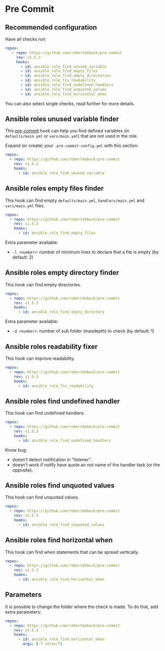 # Pre Commit

## Recommended configuration

Have all checks run:

```yaml
repos:
   - repo: https://github.com/robertdebock/pre-commit
     rev: v1.5.3
     hooks:
       - id: ansible_role_find_unused_variable
       - id: ansible_role_find_empty_files
       - id: ansible_role_find_empty_directories
       - id: ansible_role_fix_readability
       - id: ansible_role_find_undefined_handlers
       - id: ansible_role_find_unquoted_values
       - id: ansible_role_find_horizontal_when
```

You can also select single checks, read further for more details.

## Ansible roles unused variable finder

This [pre-commit](https://pre-commit.com/) hook can help you find defined variables (in `defaults/main.yml` or `vars/main.yml`) that are not used in the role.

Expand (or create) your `.pre-commit-config.yml` with this section:

```yaml
repos:
  - repo: https://github.com/robertdebock/pre-commit
    rev: v1.5.3
    hooks:
      - id: ansible_role_find_unused_variable
```

## Ansible roles empty files finder

This hook can find empty `defaults/main.yml`, `handlers/main.yml` and `vars/main.yml` files.

```yaml
repos:
  - repo: https://github.com/robertdebock/pre-commit
    rev: v1.5.3
    hooks:
      - id: ansible_role_find_empty_files
```

Extra parameter available:

- `-l <number>`: number of minimum lines to declare that a file is empty (by default: 2)


## Ansible roles empty directory finder

This hook can find empty directories.

```yaml
repos:
  - repo: https://github.com/robertdebock/pre-commit
    rev: v1.5.3
    hooks:
      - id: ansible_role_find_empty_directory
```

Extra parameter available:

- `-d <number>`: number of sub folder (maxdepth) to check (by default: 1)

## Ansible roles readability fixer

This hook can improve readability.

```yaml
repos:
  - repo: https://github.com/robertdebock/pre-commit
    rev: v1.5.3
    hooks:
      - id: ansible_role_fix_readability
```

## Ansible roles find undefined handler

This hook can find undefined handlers.

```yaml
repos:
  - repo: https://github.com/robertdebock/pre-commit
    rev: v1.5.3
    hooks:
      - id: ansible_role_find_undefined_handlers
```

Know bug:

- doesn't detect notification in "listener".
- doesn't work if notify have quote an not name of the handler task (or the opposite).


## Ansible roles find unquoted values

This hook can find unquoted values.

```yaml
repos:
  - repo: https://github.com/robertdebock/pre-commit
    rev: v1.5.3
    hooks:
      - id: ansible_role_find_unquoted_values
```

## Ansible roles find horizontal when

This hook can find when statements that can be spread vertically.

```yaml
repos:
  - repo: https://github.com/robertdebock/pre-commit
    rev: v1.5.3
    hooks:
      - id: ansible_role_find_horizontal_when
```


## Parameters

It is possible to change the folder where the check is made.  To do that, add extra parameters:

```yaml
repos:
  - repo: https://github.com/robertdebock/pre-commit
    rev: v1.5.3
    hooks:
      - id: ansible_role_find_horizontal_when
        args: [-f roles/*]
```
